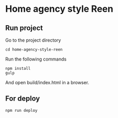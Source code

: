 # Home agency style Reen

## Run project
Go to the project directory

    cd home-agency-style-reen

Run the following commands

    npm install
    gulp

And open build/index.html in a browser.

## For deploy

    npm run deploy
